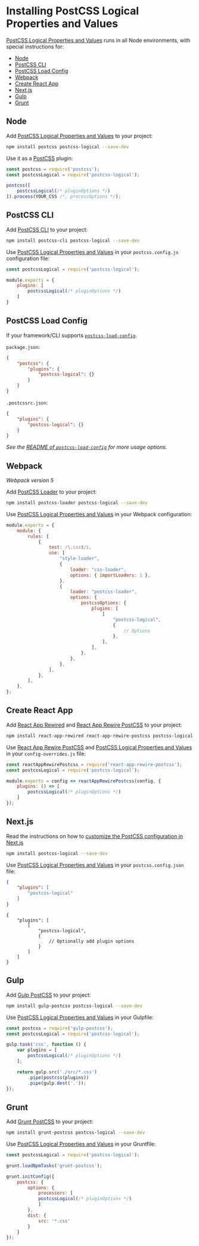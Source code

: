 # Installing PostCSS Logical Properties and Values

[PostCSS Logical Properties and Values] runs in all Node environments, with special instructions for:

- [Node](#node)
- [PostCSS CLI](#postcss-cli)
- [PostCSS Load Config](#postcss-load-config)
- [Webpack](#webpack)
- [Create React App](#create-react-app)
- [Next.js](#nextjs)
- [Gulp](#gulp)
- [Grunt](#grunt)

## Node

Add [PostCSS Logical Properties and Values] to your project:

```bash
npm install postcss postcss-logical --save-dev
```

Use it as a [PostCSS] plugin:

```js
const postcss = require('postcss');
const postcssLogical = require('postcss-logical');

postcss([
	postcssLogical(/* pluginOptions */)
]).process(YOUR_CSS /*, processOptions */);
```

## PostCSS CLI

Add [PostCSS CLI] to your project:

```bash
npm install postcss-cli postcss-logical --save-dev
```

Use [PostCSS Logical Properties and Values] in your `postcss.config.js` configuration file:

```js
const postcssLogical = require('postcss-logical');

module.exports = {
	plugins: [
		postcssLogical(/* pluginOptions */)
	]
}
```

## PostCSS Load Config

If your framework/CLI supports [`postcss-load-config`](https://github.com/postcss/postcss-load-config).

`package.json`:

```json
{
	"postcss": {
		"plugins": {
			"postcss-logical": {}
		}
	}
}
```

`.postcssrc.json`:

```json
{
	"plugins": {
		"postcss-logical": {}
	}
}
```

_See the [README of `postcss-load-config`](https://github.com/postcss/postcss-load-config#usage) for more usage options._

## Webpack

_Webpack version 5_

Add [PostCSS Loader] to your project:

```bash
npm install postcss-loader postcss-logical --save-dev
```

Use [PostCSS Logical Properties and Values] in your Webpack configuration:

```js
module.exports = {
	module: {
		rules: [
			{
				test: /\.css$/i,
				use: [
					"style-loader",
					{
						loader: "css-loader",
						options: { importLoaders: 1 },
					},
					{
						loader: "postcss-loader",
						options: {
							postcssOptions: {
								plugins: [
									[
										"postcss-logical",
										{
											// Options
										},
									],
								],
							},
						},
					},
				],
			},
		],
	},
};
```

## Create React App

Add [React App Rewired] and [React App Rewire PostCSS] to your project:

```bash
npm install react-app-rewired react-app-rewire-postcss postcss-logical --save-dev
```

Use [React App Rewire PostCSS] and [PostCSS Logical Properties and Values] in your
`config-overrides.js` file:

```js
const reactAppRewirePostcss = require('react-app-rewire-postcss');
const postcssLogical = require('postcss-logical');

module.exports = config => reactAppRewirePostcss(config, {
	plugins: () => [
		postcssLogical(/* pluginOptions */)
	]
});
```

## Next.js

Read the instructions on how to [customize the PostCSS configuration in Next.js](https://nextjs.org/docs/advanced-features/customizing-postcss-config)

```bash
npm install postcss-logical --save-dev
```

Use [PostCSS Logical Properties and Values] in your `postcss.config.json` file:

```json
{
	"plugins": [
		"postcss-logical"
	]
}
```

```json5
{
	"plugins": [
		[
			"postcss-logical",
			{
				// Optionally add plugin options
			}
		]
	]
}
```

## Gulp

Add [Gulp PostCSS] to your project:

```bash
npm install gulp-postcss postcss-logical --save-dev
```

Use [PostCSS Logical Properties and Values] in your Gulpfile:

```js
const postcss = require('gulp-postcss');
const postcssLogical = require('postcss-logical');

gulp.task('css', function () {
	var plugins = [
		postcssLogical(/* pluginOptions */)
	];

	return gulp.src('./src/*.css')
		.pipe(postcss(plugins))
		.pipe(gulp.dest('.'));
});
```

## Grunt

Add [Grunt PostCSS] to your project:

```bash
npm install grunt-postcss postcss-logical --save-dev
```

Use [PostCSS Logical Properties and Values] in your Gruntfile:

```js
const postcssLogical = require('postcss-logical');

grunt.loadNpmTasks('grunt-postcss');

grunt.initConfig({
	postcss: {
		options: {
			processors: [
			postcssLogical(/* pluginOptions */)
			]
		},
		dist: {
			src: '*.css'
		}
	}
});
```

[Gulp PostCSS]: https://github.com/postcss/gulp-postcss
[Grunt PostCSS]: https://github.com/nDmitry/grunt-postcss
[PostCSS]: https://github.com/postcss/postcss
[PostCSS CLI]: https://github.com/postcss/postcss-cli
[PostCSS Loader]: https://github.com/postcss/postcss-loader
[PostCSS Logical Properties and Values]: https://github.com/csstools/postcss-plugins/tree/main/plugins/postcss-logical
[React App Rewire PostCSS]: https://github.com/csstools/react-app-rewire-postcss
[React App Rewired]: https://github.com/timarney/react-app-rewired
[Next.js]: https://nextjs.org
